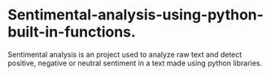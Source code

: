 # Sentimental-analysis-using-python-built-in-functions.
Sentimental analysis is an project used to analyze raw text and detect positive, negative or neutral sentiment in a text made using python libraries.
